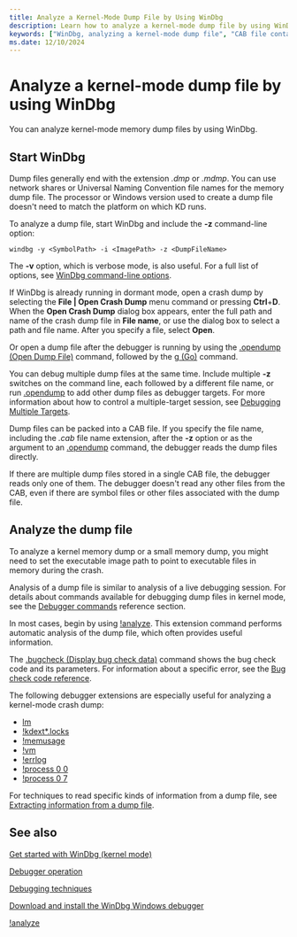 ```yaml
---
title: Analyze a Kernel-Mode Dump File by Using WinDbg
description: Learn how to analyze a kernel-mode dump file by using WinDbg. Analysis of a dump file is similar to analysis of a live debugging session.
keywords: ["WinDbg, analyzing a kernel-mode dump file", "CAB file containing a dump file, analyzing kernel-mode dump file with WinDbg"]
ms.date: 12/10/2024
---
```


# Analyze a kernel-mode dump file by using WinDbg

You can analyze kernel-mode memory dump files by using WinDbg.

## Start WinDbg

Dump files generally end with the extension *.dmp* or *.mdmp*. You can use network shares or Universal Naming Convention file names for the memory dump file. The processor or Windows version used to create a dump file doesn't need to match the platform on which KD runs.

To analyze a dump file, start WinDbg and include the **-z** command-line option:

```console
windbg -y <SymbolPath> -i <ImagePath> -z <DumpFileName>
```

The **-v** option, which is verbose mode, is also useful. For a full list of options, see [WinDbg command-line options](windbg-command-line-options.md).

If WinDbg is already running in dormant mode, open a crash dump by selecting the **File | Open Crash Dump** menu command or pressing **Ctrl**+**D**. When the **Open Crash Dump** dialog box appears, enter the full path and name of the crash dump file in **File name**, or use the dialog box to select a path and file name. After you specify a file, select **Open**.

Or open a dump file after the debugger is running by using the [.opendump (Open Dump File)](../debuggercmds/-opendump--open-dump-file-.md) command, followed by the [g (Go)](../debuggercmds/g--go-.md) command.

You can debug multiple dump files at the same time. Include multiple **-z** switches on the command line, each followed by a different file name, or run [.opendump](../debuggercmds/-opendump--open-dump-file-.md) to add other dump files as debugger targets. For more information about how to control a multiple-target session, see [Debugging Multiple Targets](debugging-multiple-targets.md).

Dump files can be packed into a CAB file. If you specify the file name, including the *.cab* file name extension, after the **-z** option or as the argument to an [.opendump](../debuggercmds/-opendump--open-dump-file-.md) command, the debugger reads the dump files directly.

If there are multiple dump files stored in a single CAB file, the debugger reads only one of them. The debugger doesn't read any other files from the CAB, even if there are symbol files or other files associated with the dump file.

## Analyze the dump file

To analyze a kernel memory dump or a small memory dump, you might need to set the executable image path to point to executable files in memory during the crash.

Analysis of a dump file is similar to analysis of a live debugging session. For details about commands available for debugging dump files in kernel mode, see the [Debugger commands](../debuggercmds/debugger-commands.md) reference section.

In most cases, begin by using [!analyze](../debuggercmds/-analyze.md). This extension command performs automatic analysis of the dump file, which often provides useful information.

The [.bugcheck (Display bug check data)](../debuggercmds/-bugcheck--display-bug-check-data-.md) command shows the bug check code and its parameters. For information about a specific error, see the [Bug check code reference](bug-check-code-reference2.md).

The following debugger extensions are especially useful for analyzing a kernel-mode crash dump:

- [lm](../debuggercmds/lm--list-loaded-modules-.md)
- [!kdext\*.locks](../debuggercmds/-locks---kdext--locks-.md)
- [!memusage](../debuggercmds/-memusage.md)
- [!vm](../debuggercmds/-vm.md)
- [!errlog](../debuggercmds/-errlog.md)
- [!process 0 0](../debuggercmds/-process.md)
- [!process 0 7](../debuggercmds/-process.md)

For techniques to read specific kinds of information from a dump file, see [Extracting information from a dump file](extracting-information-from-a-dump-file.md).

## See also

[Get started with WinDbg (kernel mode)](getting-started-with-windbg--kernel-mode-.md)

[Debugger operation](debugger-operation-win8.md)

[Debugging techniques](debugging-techniques.md)

[Download and install the WinDbg Windows debugger](./index.md)

[!analyze](../debuggercmds/-analyze.md)